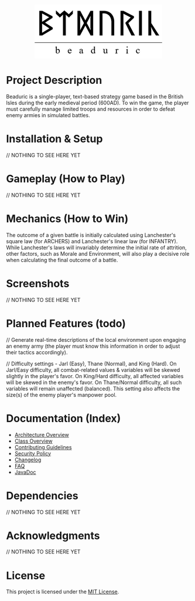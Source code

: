 <p align="center">
  <img src="src/resources/logo.png" alt="Logo">
</p>

# Project Description
Beaduric is a single-player, text-based strategy game based in the British Isles during the early medieval period (600AD). To win the game, the player must carefully manage limited troops and resources in order to defeat enemy armies in simulated battles.

# Installation & Setup
// NOTHING TO SEE HERE YET

# Gameplay (How to Play)
// NOTHING TO SEE HERE YET

# Mechanics (How to Win)
The outcome of a given battle is initially calculated using Lanchester's square law (for ARCHERS) and Lanchester's linear law (for INFANTRY). While Lanchester's laws will invariably determine the initial rate of attrition, other factors, such as Morale and Environment, will also play a decisive role when calculating the final outcome of a battle.

# Screenshots
// NOTHING TO SEE HERE YET

# Planned Features (todo)
// Generate real-time descriptions of the local environment upon engaging an enemy army (the player must know this information in order to adjust their tactics accordingly).

// Difficulty settings - Jarl (Easy), Thane (Normal), and King (Hard). On Jarl/Easy difficulty, all combat-related values & variables will be skewed slightly in the player's favor. On King/Hard difficulty, all affected variables will be skewed in the enemy's favor. On Thane/Normal difficulty, all such variables will remain unaffected (balanced). This setting also affects the size(s) of the enemy player's manpower pool.

# Documentation (Index)
- [Architecture Overview](ARCHITECTURE.md)
- [Class Overview](CLASS_OVERVIEW.md)
- [Contributing Guidelines](CONTRIBUTING.md)
- [Security Policy](SECURITY.md)
- [Changelog](CHANGELOG.md)
- [FAQ](FAQ.md)
- [JavaDoc](index.html)

# Dependencies
// NOTHING TO SEE HERE YET

# Acknowledgments
// NOTHING TO SEE HERE YET

# License
This project is licensed under the [MIT License](LICENSE).